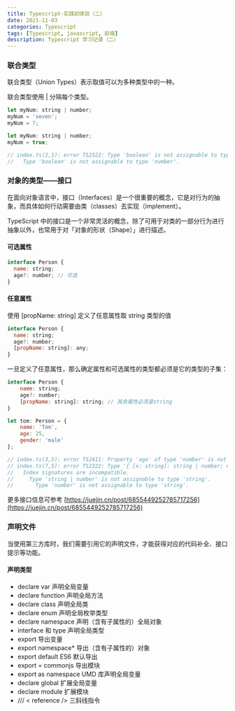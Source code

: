 ```yaml
---
title: Typescript-实践初体验（二）
date: 2021-11-03
categories: Typescript
tags: [Typescript, javascript, 前端]
description: Typescript 学习记录（二）
---
```


<a name="a7OwN"></a>

### 联合类型

联合类型（Union Types）表示取值可以为多种类型中的一种。

<!--more-->

联合类型使用 | 分隔每个类型。

```javascript
let myNum: string | number;
myNum = 'seven';
myNum = 7;
```

```javascript
let myNum: string | number;
myNum = true;

// index.ts(2,1): error TS2322: Type 'boolean' is not assignable to type 'string | number'.
//   Type 'boolean' is not assignable to type 'number'.
```

### 对象的类型——接口

在面向对象语言中，接口（Interfaces）是一个很重要的概念，它是对行为的抽象，而具体如何行动需要由类（classes）去实现（implement）。

TypeScript 中的接口是一个非常灵活的概念，除了可用于对类的一部分行为进行抽象以外，也常用于对「对象的形状（Shape）」进行描述。

#### 可选属性

```javascript
interface Person {
  name: string;
  age?: number; // 可选
}
```

#### 任意属性
使用 [propName: string] 定义了任意属性取 string 类型的值
```javascript
interface Person {
  name: string;
  age?: number;
  [propName: string]: any;
}
```
一旦定义了任意属性，那么确定属性和可选属性的类型都必须是它的类型的子集：
```javascript
interface Person {
    name: string;
    age?: number;
    [propName: string]: string; // 其余属性必须是string
}

let tom: Person = {
    name: 'Tom',
    age: 25,
    gender: 'male'
};

// index.ts(3,5): error TS2411: Property 'age' of type 'number' is not assignable to string index type 'string'.
// index.ts(7,5): error TS2322: Type '{ [x: string]: string | number; name: string; age: number; gender: string; }' is not assignable to type 'Person'.
//   Index signatures are incompatible.
//     Type 'string | number' is not assignable to type 'string'.
//       Type 'number' is not assignable to type 'string'.
```

更多接口信息可参考 [https://juejin.cn/post/6855449252785717256](https://juejin.cn/post/6855449252785717256)

### 声明文件
当使用第三方库时，我们需要引用它的声明文件，才能获得对应的代码补全、接口提示等功能。

#### 声明类型
* declare var 声明全局变量
* declare function 声明全局方法
* declare class 声明全局类
* declare enum 声明全局枚举类型
* declare namespace 声明（含有子属性的）全局对象
* interface 和 type 声明全局类型
* export 导出变量
* export namespace*  导出（含有子属性的）对象
* export default ES6 默认导出
* export = commonjs 导出模块
* export as namespace UMD 库声明全局变量
* declare global 扩展全局变量
* declare module 扩展模块
* /// < reference /> 三斜线指令